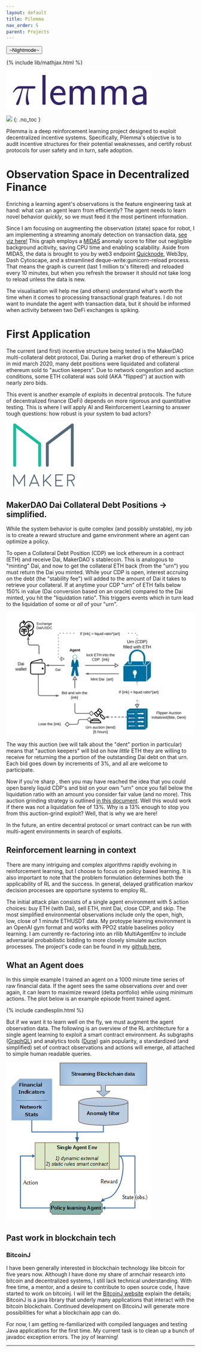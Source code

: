 ```yaml
---
layout: default
title: Pilemma
nav_order: 5
parent: Projects
---
```

<button class="btn js-toggle-dark-mode">~Nightmode~</button>

<script>
const toggleDarkMode = document.querySelector('.js-toggle-dark-mode')
const title_pic = "/assets/pilemma_logo_small.jpg"
const cssFile = document.querySelector('[rel="stylesheet"]')
const originalCssRef = cssFile.getAttribute('href')
const darkModeCssRef = originalCssRef.replace('just-the-docs.css', 'dark-mode-preview.css')

addEvent(toggleDarkMode, 'click', function(){
  if (cssFile.getAttribute('href') === originalCssRef) {
    cssFile.setAttribute('href', darkModeCssRef)
    title_pic = "/assets/pilemma_logo_small_inv.jpg"
  } else {
    cssFile.setAttribute('href', originalCssRef)
  }
})
</script>


{% include lib/mathjax.html %}

<picture>
  <source 
    srcset="/assets/pilemma_logo_small_inv.jpg" 
    media="(cssFile.getAttribute('href'): darkModeCssRef)">
  <img src="/assets/pilemma_logo_small.jpg">
</picture>

![](title_pic)
{: .no_toc } 

Pilemma is a deep reinforcement learning project designed to exploit
decentralized incentive systems. Specifically, Pilemma's objective is to audit
incentive structures for their potential weaknesses, and certify robust
protocols for user safety and in turn, safe adoption.  

# Observation Space in Decentralized Finance

Enriching a learning agent's observations is the feature engineering task at hand: what can an agent learn from efficiently? The agent needs to learn novel behavior *quickly*, so we must feed it the most pertinent information.

Since I am focusing on augmenting the observation (state) space for robot, I am implementing a streaming anomaly detection on transaction data, [see viz here!](http://ec2-54-89-50-233.compute-1.amazonaws.com:8080/) This graph employs a [MIDAS](https://towardsdatascience.com/anomaly-detection-in-dynamic-graphs-using-midas-e4f8d0b1db45) anomaly score to filter out negligible background acitivity, saving CPU time and enabling scalability. Aside from MIDAS, the data is brought to you by web3 endpoint [Quicknode](https://www.quiknode.io/), Web3py, Dash Cytoscape, and a streamlined deque-write:gunicorn-reload process. That means the graph is current (last 1 million tx's filtered) and reloaded every 10 minutes, but when you refresh the browser it should not take long to reload unless the data is new. 

The visualisation will help me (and others) understand what's worth the time when it comes to processing transactional graph features. I do not want to inundate the agent with transaction data, but it should be informed when activity between two DeFi exchanges is spiking. 

# First Application

The current (and first) incentive structure being tested is the MakerDAO
multi-collateral debt protocol, Dai. During a market drop of ethereum`s price
in mid march 2020, many debt positions were liquidated and collateral ethereum
sold to "auction keepers". Due to network congestion and auction conditions, some
ETH collateral was sold (AKA "flipped") at auction with nearly zero bids. 

This event is another example of exploits in decentral protocols. The future of
decentralized finance (DeFi) depends on more rigorous and quantitative testing.
This is where I will apply AI and Reinforcement Learning to answer tough
questions: how robust is your system to bad actors? 

![Dai CDP minting and auction cycle](/assets/makerdao.svg)

## MakerDAO Dai Collateral Debt Positions -> simplified.

While the system behavior is quite complex (and possibly unstable), my
job is to create a reward structure and game environment where an agent can
optimize a policy.

To open a Collateral Debt Position (CDP) we lock ethereum in a contract (ETH)
and receive Dai, MakerDAO`s stablecoin. This is analogous to "minting" Dai, and
now to get the collateral ETH back (from the "urn") you must return the Dai you
minted. While your CDP is open, interest accruing on the debt (the "stability
fee") will added to the amount of Dai it takes to retrieve your collateral.  If at anytime your CDP "urn"
of ETH falls below 150% in value (Dai conversion based on an oracle) compared
to the Dai minted, you hit the "liquidation ratio". This triggers events which
in turn lead to the liquidation of some or *all* of your "urn".  

<p align="center">
  <img  src="/assets/DaiCDP.svg">
</p>


The way this auction (we will talk about the "dent" portion in particular)
means that "auction keepers" will bid on how *little* ETH they are willing to
receive for returning the a portion of the outstanding Dai debt on that urn. Each bid goes
down by increments of 3%, and all are welcome to participate. 

Now if you're sharp , then you may have reached the idea that you could open
barely liquid CDP's and bid on your own "urn" once you fall below the
liquidation ratio with an amount you consider fair value (and no more). This auction grinding strategy is outlined [in this document](https://github.com/livnev/auction-grinding/blob/master/grinding.pdf). Well this would work if there was not a liquidation fee of
13%.  Why is a 13% enough to stop you from this auction-grind exploit? Well,
that is why we are here! 

 In the future, an entire decentral protocol or smart contract can be run with multi-agent
environments in search of exploits.
## Reinforcement learning in context

There are many intriguing and complex algorithms rapidly evolving in reinforcement learning, but I choose to focus on policy based learning. It is also important to note that the problem formulation determines both the applicability of RL and the success. In general, delayed gratification markov decision processes are opportune systems to employ RL.


The initial attack plan consists of a single agent environment with 5 action choices: buy ETH (with Dai), sell ETH, mint Dai, close CDP, and skip. The most simplified environmental observations include only the open, high, low, close of 1 minute ETHUSDT data. My protoype learning environment is an OpenAI gym format and works with PPO2 stable baselines policy learning. I am currently re-factoring into an rllib MultiAgentEnv to include adversarial probabilistic bidding to more closely simulate auction processes. The project's code can be found in my [github here.](https://github.com/cmackeen/pilemma)

## What an Agent does
In this simple example I trained an agent on a 1000 minute time series of raw financial data. If the agent sees the same observations over and over again, it can learn to maximize reward (delta portfolio) while using minimum actions. The plot below is an example episode fromt trained agent.

{% include candlesplin.html %}

But if we want it to learn well on the fly, we must augment the agent observation data. The following is an overview of the RL architecture for a single agent learning to exploit a smart contract environment. As subgraphs ([GraphQL](https://thegraph.com/)) and  analytics tools ([Dune](https://www.duneanalytics.com/)) gain popularity, a standardized (and simplified) set of contract observations and actions will emerge, all attached to simple human readable queries.

![Single Agent RL Workflow](/assets/pilemma_over.png)


## Past work in blockchain tech

### BitcoinJ

I have been generally interested in blockchain technology like bitcoin for five
years now. Although I have done my share of armchair research into bitcoin and
decentralized systems, I still lack technical understanding. With free time, a
mentor, and a desire to contribute to open source code, I have started to work
on bitcoinj. I will let the [BitcoinJ website](https://bitcoinj.github.io/)
explain the details; BitcoinJ is a java library that
underly many applications that interact with the bitcoin blockchain. Continued
development on BitcoinJ will generate more possibilities for what a blockchain
app can do.

For now, I am getting re-familiarized with compiled languages and testing Java
applications for the first time. My current task is to clean up a bunch of
javadoc exception errors. The joy of learning!



---



